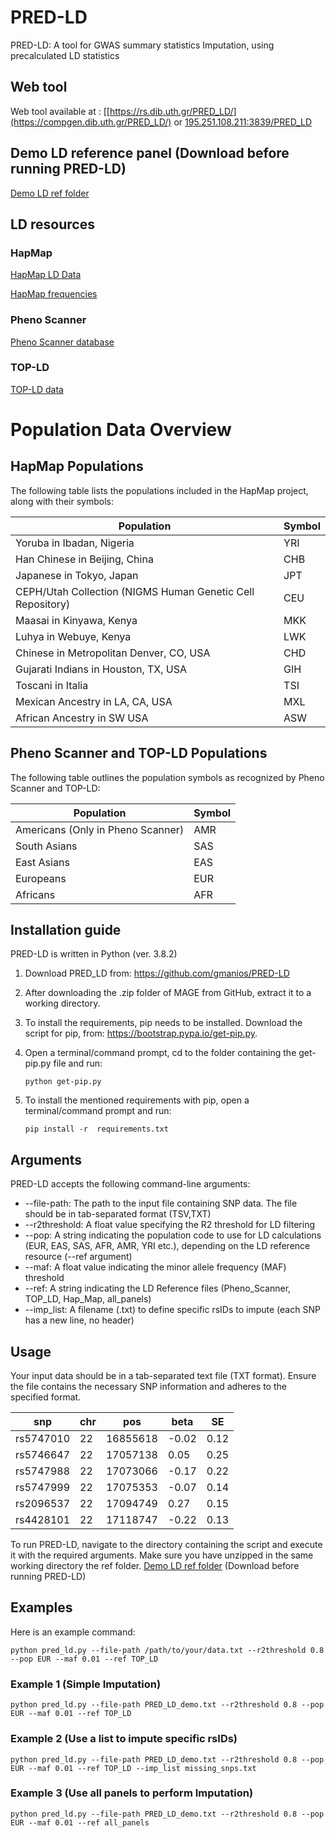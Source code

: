 # PRED-LD
PRED-LD: A tool for GWAS summary statistics Imputation, using precalculated LD statistics
 
## Web tool
Web tool available at : [[https://rs.dib.uth.gr/PRED_LD/](https://compgen.dib.uth.gr/PRED_LD/)
  or [195.251.108.211:3839/PRED_LD](http://195.251.108.211:3839/PRED_LD/)

## Demo LD reference panel (Download before running PRED-LD)
[Demo LD ref folder](https://drive.google.com/file/d/1mCpiDJZiO9XdBe-6Y0fbXGraF62QqFn5/view?usp=drive_link)


## LD resources 
### HapMap
[HapMap LD Data](https://ftp.ncbi.nlm.nih.gov/hapmap/ld_data/latest/)

[HapMap frequencies](https://ftp.ncbi.nlm.nih.gov/hapmap/frequencies/latest_phaseIII_ncbi_b36/fwd_strand/non-redundant/)

### Pheno Scanner 
[Pheno Scanner database](http://www.phenoscanner.medschl.cam.ac.uk/)

### TOP-LD
[TOP-LD data](http://topld.genetics.unc.edu/downloads/downloads/)


# Population Data Overview
 
## HapMap Populations

The following table lists the populations included in the HapMap project, along with their symbols:
 
| Population | Symbol |
|------------|--------|
| Yoruba in Ibadan, Nigeria | YRI |
| Han Chinese in Beijing, China | CHB |
| Japanese in Tokyo, Japan | JPT |
| CEPH/Utah Collection (NIGMS Human Genetic Cell Repository) | CEU |
| Maasai in Kinyawa, Kenya | MKK |
| Luhya in Webuye, Kenya | LWK |
| Chinese in Metropolitan Denver, CO, USA | CHD |
| Gujarati Indians in Houston, TX, USA | GIH |
| Toscani in Italia | TSI |
| Mexican Ancestry in LA, CA, USA | MXL |
| African Ancestry in SW USA | ASW |
 
 
## Pheno Scanner and TOP-LD Populations

The following table outlines the population symbols as recognized by Pheno Scanner and TOP-LD:
 
| Population | Symbol |
|------------|--------|
| Americans (Only in Pheno Scanner) | AMR |
| South Asians | SAS |
| East Asians | EAS |
| Europeans | EUR |
| Africans | AFR |

 
## Installation guide
PRED-LD is written in Python (ver. 3.8.2)

1)	Download PRED_LD from: https://github.com/gmanios/PRED-LD

2)	After downloading the .zip folder of MAGE from GitHub, extract it to a working directory. 

3)	Το install the requirements, pip needs to be installed. Download the script for pip, from: https://bootstrap.pypa.io/get-pip.py.

4)	Open a terminal/command prompt, cd to the folder containing the get-pip.py file and run:
    ```
    python get-pip.py
    ```

5)	To install the mentioned requirements with pip, open a terminal/command prompt and run:
    ```
    pip install -r  requirements.txt
    ```
    
## Arguments
PRED-LD accepts the following command-line arguments:

- --file-path: The path to the input file containing SNP data. The file should be in tab-separated format (TSV,TXT) 
- --r2threshold: A float value specifying the R2 threshold for LD filtering 
- --pop: A string indicating the population code to use for LD calculations (EUR, EAS, SAS, AFR, AMR, YRI etc.), depending on the LD reference resource (--ref argument)
- --maf: A float value indicating the minor allele frequency (MAF) threshold
- --ref: A string indicating the LD Reference files (Pheno_Scanner, TOP_LD, Hap_Map, all_panels)
- --imp_list: A filename (.txt) to define specific rsIDs to impute (each SNP has a new line, no header)

## Usage

Your input data should be in a tab-separated text file (TXT format). Ensure the file contains the necessary SNP information and adheres to the specified format.


| snp       | chr  | pos       | beta | SE  |
|-----------|------|-----------|------|-----|
| rs5747010 | 22 | 16855618| -0.02| 0.12|
| rs5746647 | 22 | 17057138| 0.05 | 0.25|
| rs5747988 | 22| 17073066| -0.17| 0.22|
| rs5747999 | 22| 17075353| -0.07| 0.14|
| rs2096537 | 22| 17094749| 0.27 | 0.15|
| rs4428101 | 22| 17118747| -0.22| 0.13|


To run PRED-LD, navigate to the directory containing the script and execute it with the required arguments. Make sure you have unzipped in the same working directory the ref folder. [Demo LD ref folder](https://drive.google.com/file/d/1mCpiDJZiO9XdBe-6Y0fbXGraF62QqFn5/view?usp=drive_link) (Download before running PRED-LD)

## Examples

Here is an example command:
```` 
python pred_ld.py --file-path /path/to/your/data.txt --r2threshold 0.8 --pop EUR --maf 0.01 --ref TOP_LD
````

### Example 1 (Simple Imputation)
```` 
python pred_ld.py --file-path PRED_LD_demo.txt --r2threshold 0.8 --pop EUR --maf 0.01 --ref TOP_LD
````

### Example 2 (Use a list to impute specific rsIDs)
```` 
python pred_ld.py --file-path PRED_LD_demo.txt --r2threshold 0.8 --pop EUR --maf 0.01 --ref TOP_LD --imp_list missing_snps.txt 
````

### Example 3 (Use all panels to perform Imputation)
```` 
python pred_ld.py --file-path PRED_LD_demo.txt --r2threshold 0.8 --pop EUR --maf 0.01 --ref all_panels 
````

